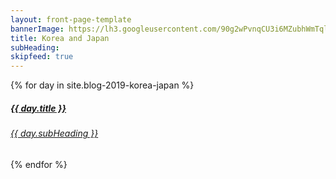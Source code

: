 ```yaml
---
layout: front-page-template
bannerImage: https://lh3.googleusercontent.com/90g2wPvnqCU3i6MZubhWmTqlnO1cf_jQm4Zm1jqW0ZoWBSxHKfHY31qn5fSA48aVu3DZiKfebcj_Q_OOpsg7g_5-9U4q7RALEENLPYSJR9aDjT95DpHcSFXUhL9dvv40c_mGYyIGNLM=w2400
title: Korea and Japan
subHeading: 
skipfeed: true
---
```


<div class="text-uppercase adventure-list experience">
  {% for day in site.blog-2019-korea-japan %}
    <div class="col-md-6 col-sm-6 animated fadeInUp" data-wow-delay="0.1s" data-wow-duration="1s">
      <a href="{{day.url | prepend: site.baseurl}}">
        <img src="{{ day.bannerImage }}"  alt="" class="img-responsive">
        <div class="overlay-lnk text-uppercase text-center">
          <i class="icon icon-streetsign"></i>
          <h5>{{ day.title }}</h5>
          <h6>{{ day.subHeading }}</h6>
        </div>
      </a>
    </div>
  {% endfor %}
</div>
